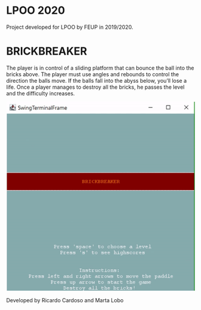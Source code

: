 # LPOO 2020
Project developed for LPOO by FEUP in 2019/2020.

# BRICKBREAKER
The player is in control of a sliding platform that can bounce the ball into the bricks above. The player must use angles and rebounds to control the direction the balls move. If the balls fall into the abyss below, you’ll lose a life. Once a player manages to destroy all the bricks, he passes the level and the difficulty increases.

![gif](docs/gif.gif) 

Developed by Ricardo Cardoso and Marta Lobo




